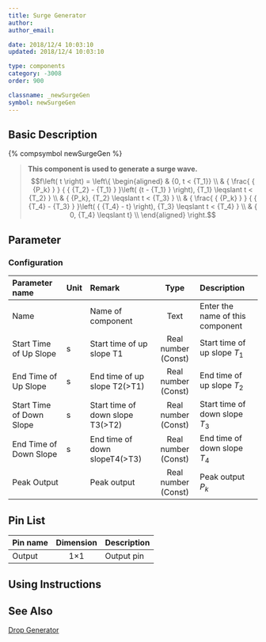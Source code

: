 ```yaml
---
title: Surge Generator
author: 
author_email:

date: 2018/12/4 10:03:10
updated: 2018/12/4 10:03:10

type: components
category: -3008
order: 900

classname: _newSurgeGen
symbol: newSurgeGen
---
```

## Basic Description
{% compsymbol newSurgeGen %}

> **This component is used to generate a surge wave.** 
> $$f\left( t \right) = \left\{ \begin{aligned}
> & {0, t < {T_1}} \\
> & { \frac{ { {P_k} } } { { {T_2} - {T_1} } }\left( {t - {T_1} } \right), {T_1} \leqslant t < {T_2} } \\
> & { {P_k}, {T_2} \leqslant t < {T_3} } \\
> & { \frac{ { {P_k} } } { { {T_4} - {T_3} } }\left( { {T_4} - t} \right), {T_3} \leqslant t < {T_4} } \\
> & { 0, {T_4} \leqslant t} \\ 
> \end{aligned} \right.$$ 

## Parameter
### Configuration
| Parameter name | Unit | Remark | Type | Description |
| :--- | :--- | :--- | :--: | :--- |
| Name |  | Name of component | Text | Enter the name of this component |
| Start Time of Up Slope | s | Start time of up slope T1 | Real number (Const) | Start time of up slope $T_1$  |
| End Time of Up Slope | s | End time of up slope T2(>T1) | Real number (Const) | End time of up slope $T_2$ |
| Start Time of Down Slope | s | Start time of down slope T3(>T2) | Real number (Const) | Start time of down slope $T_3$ |
| End Time of Down Slope | s | End time of down slopeT4(>T3) | Real number (Const) | End time of down slope $T_4$ |
| Peak Output |  | Peak output | Real number (Const) | Peak output $P_k$ |

 
## Pin List

| Pin name | Dimension | Description |
| :--- | :--:  | :--- |
| Output | 1×1 | Output pin |
 
## Using Instructions



## See Also

[Drop Generator](comp_newDropGen.html)
